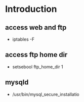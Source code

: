 # Introduction #

## access web and ftp ##
  * iptables -F
## access ftp home dir ##
  * setsebool ftp\_home\_dir 1

## mysqld ##
  * /usr/bin/mysql\_secure\_installatio